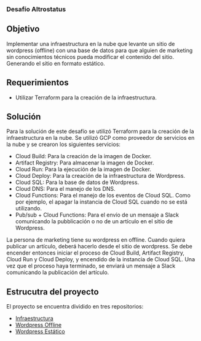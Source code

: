### Desafío Altrostatus

## Objetivo
Implementar una infraestructura en la nube que levante un sitio de wordpress (offline) con una base de datos para que alguien de marketing sin conocimientos técnicos pueda modificar el contenido del sitio. Generando el sitio en formato estático.

## Requerimientos
- Utilizar Terraform para la creación de la infraestructura.

## Solución
Para la solución de este desafío se utilizó Terraform para la creación de la infraestructura en la nube. Se utilizó GCP como proveedor de servicios en la nube y se crearon los siguientes servicios:
- Cloud Build: Para la creación de la imagen de Docker.
- Artifact Registry: Para almacenar la imagen de Docker.
- Cloud Run: Para la ejecución de la imagen de Docker.
- Cloud Deploy: Para la creación de la infraestructura de Wordpress.
- Cloud SQL: Para la base de datos de Wordpress.
- Cloud DNS: Para el manejo de los DNS.
- Cloud Functions: Para el manejo de los eventos de Cloud SQL. Como por ejemplo, el apagar la instancia de Cloud SQL cuando no se está utilizando.
- Pub/sub + Cloud Functions: Para el envío de un mensaje a Slack comunicando la pubblicación o no de un artículo en el sitio de Wordpress.

La persona de marketing tiene su wordpress en offline. Cuando quiera publicar un artículo, deberá hacerlo desde el sitio de wordpress. Se debe encender entonces iniciar el proceso de Cloud Build, Artifact Registry, Cloud Run y Cloud Deploy, y encendido de la instancia de Cloud SQL. Una vez que el proceso haya terminado, se enviará un mensaje a Slack comunicando la publicación del artículo.

## Estrucutra del proyecto
El proyecto se encuentra dividido en tres repositorios:
- [Infraestructura](https://github.com/siemeris/42-ALT-Terraform)
- [Wordpress Offline](https://github.com/siemeris/WP-GCLOUD-42-ALT)
- [Wordpress Estático](https://github.com/siemeris/42-ALT-WP-Sta)

